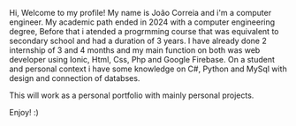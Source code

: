 Hi, Welcome to my profile!
My name is João Correia and i'm a computer engineer.
My academic path ended in 2024 with a computer engineering degree,
Before that i atended a progrmming course that was equivalent to secondary school and had a duration of 3 years.
I have already done 2 internship of 3 and 4 months and my main function on both was web developer using Ionic, Html, Css, Php and Google Firebase.
On a student and personal context i have some knowledge on C#, Python and MySql with design and connection of databses.

This will work as a personal portfolio with mainly personal projects.

Enjoy! :)

